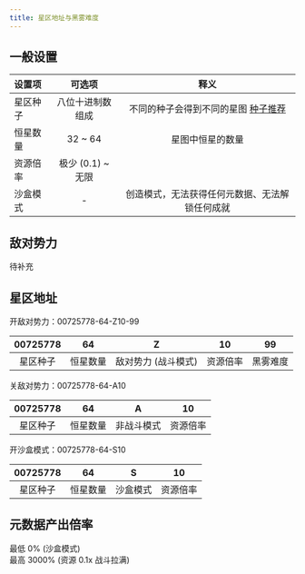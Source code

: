 ```yaml
---
title: 星区地址与黑雾难度
---
```


## 一般设置
| 设置项 | 可选项 | 释义 |
| :--- | :-: | :-: |
| 星区种子 | 八位十进制数组成 | 不同的种子会得到不同的星图 [种子推荐](/blueprints/seed) |
| 恒星数量 | 32 ~ 64 | 星图中恒星的数量 |
| 资源倍率 | 极少 (0.1) ~ 无限 |  |
| 沙盒模式 | - | 创造模式，无法获得任何元数据、无法解锁任何成就 |

## 敌对势力
待补充

## 星区地址
开敌对势力：00725778-64-Z10-99  

| 00725778 | 64 | Z | 10 | 99 |
| :-: | :-: | :-: | :-: | :-: |
| 星区种子 | 恒星数量 | 敌对势力 (战斗模式) | 资源倍率 | 黑雾难度 |

关敌对势力：00725778-64-A10

| 00725778 | 64 | A | 10 |
| :-: | :-: | :-: | :-: |
| 星区种子 | 恒星数量 | 非战斗模式 | 资源倍率 |

开沙盒模式：00725778-64-S10

| 00725778 | 64 | S | 10 |
| :-: | :-: | :-: | :-: |
| 星区种子 | 恒星数量 | 沙盒模式 | 资源倍率 |

## 元数据产出倍率

最低 0% (沙盒模式)  
最高 3000% (资源 0.1x 战斗拉满)